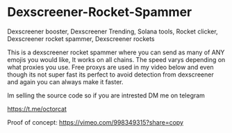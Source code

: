 # Dexscreener-Rocket-Spammer

Dexscreener booster, Dexscreener Trending, Solana tools, Rocket clicker, Dexscreener rocket spammer, Dexscreener rockets

This is a dexscreener rocket spammer where you can send as many of ANY emojis you would like, It works on all chains. The speed varys depending on what proxies you use. Free proxys are used in my video below and even though its not super fast its perfect to avoid detection from dexscreener and again you can always make it faster.

Im selling the source code so if you are intrested DM me on telegram

https://t.me/octorcat

Proof of concept: https://vimeo.com/998349315?share=copy
